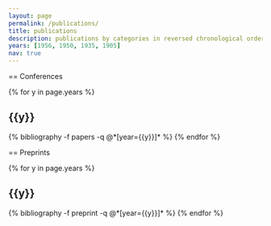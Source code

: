 ```yaml
---
layout: page
permalink: /publications/
title: publications
description: publications by categories in reversed chronological order. generated by jekyll-scholar.
years: [1956, 1950, 1935, 1905]
nav: true
---
```


== Conferences
<div class="publications">

{% for y in page.years %}
  <h2 class="year">{{y}}</h2>
  {% bibliography -f papers -q @*[year={{y}}]* %}
{% endfor %}

</div>


== Preprints
<div class="publications">

{% for y in page.years %}
  <h2 class="year">{{y}}</h2>
  {% bibliography -f preprint -q @*[year={{y}}]* %}
{% endfor %}

</div>
